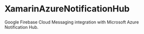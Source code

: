 # XamarinAzureNotificationHub
Google Firebase Cloud Messaging integration with Microsoft Azure Notification Hub.

